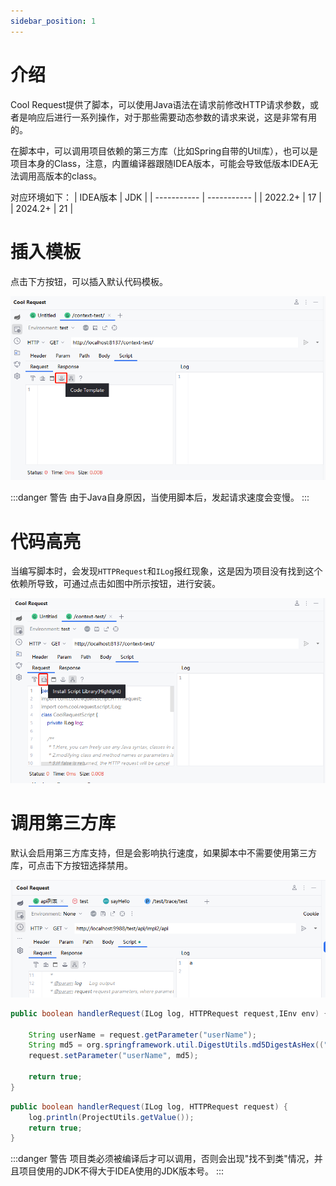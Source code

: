 ```yaml
---
sidebar_position: 1
---
```


# 介绍

Cool Request提供了脚本，可以使用Java语法在请求前修改HTTP请求参数，或者是响应后进行一系列操作，对于那些需要动态参数的请求来说，这是非常有用的。

在脚本中，可以调用项目依赖的第三方库（比如Spring自带的Util库），也可以是项目本身的Class，注意，内置编译器跟随IDEA版本，可能会导致低版本IDEA无法调用高版本的class。

对应环境如下：
| IDEA版本      | JDK |
| ----------- | ----------- |
| 2022.2+      | 17       |
| 2024.2+    | 21        |


# 插入模板
点击下方按钮，可以插入默认代码模板。

![Alt text](../images/insert_code_temple.png)

:::danger 警告
由于Java自身原因，当使用脚本后，发起请求速度会变慢。
:::

# 代码高亮

当编写脚本时，会发现`HTTPRequest`和`ILog`报红现象，这是因为项目没有找到这个依赖所导致，可通过点击如图中所示按钮，进行安装。

![Alt text](../images/install_lib_dialog.png)


# 调用第三方库

默认会启用第三方库支持，但是会影响执行速度，如果脚本中不需要使用第三方库，可点击下方按钮选择禁用。

![Alt text](../images/enabled_lib.png)


```java  title="调用DigestUtils进行加密"
public boolean handlerRequest(ILog log, HTTPRequest request,IEnv env) {

    String userName = request.getParameter("userName");
    String md5 = org.springframework.util.DigestUtils.md5DigestAsHex(("abc" + userName).getBytes());
    request.setParameter("userName", md5);

    return true;
}

```

```java  title="调用项目类"
public boolean handlerRequest(ILog log, HTTPRequest request) {
    log.println(ProjectUtils.getValue());
    return true;
}
```

:::danger 警告
项目类必须被编译后才可以调用，否则会出现"找不到类"情况，并且项目使用的JDK不得大于IDEA使用的JDK版本号。
:::